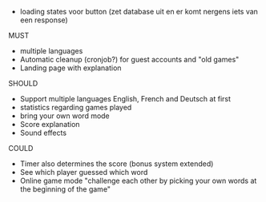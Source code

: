 - loading states voor button (zet database uit en er komt nergens iets van een response)

MUST
- multiple languages
- Automatic cleanup (cronjob?) for guest accounts and "old games"
- Landing page with explanation

SHOULD
- Support multiple languages English, French and Deutsch at first
- statistics regarding games played
- bring your own word mode
- Score explanation
- Sound effects

COULD
- Timer also determines the score (bonus system extended)
- See which player guessed which word
- Online game mode "challenge each other by picking your own words at the beginning of the game"
